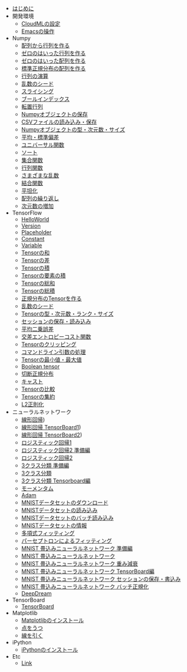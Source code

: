 
* [はじめに](README.md)
* 開発環境
	* [CloudMLの設定](cloudml.md)
    * [Emacsの操作](emacs.md)
* Numpy
    * [配列から行列を作る](numpy_arrmat.md)
    * [ゼロのはいった行列を作る](numpy_zerotensor.md)
    * [ゼロのはいった配列を作る](numpy_zeroarray.md)
    * [標準正規分布の配列を作る](numpy_randn.md)
    * [行列の演算](numpy006.md)
    * [乱数のシード](numpy007.md)
    * [スライシング](numpy008.md)
    * [ブールインデックス](numpy009.md)
    * [転置行列](numpy010.md)
    * [Numpyオブジェクトの保存](numpy011.md)
    * [CSVファイルの読み込み・保存](numpy012.md)
    * [Numpyオブジェクトの型・次元数・サイズ](numpy013.md)
    * [平均・標準偏差](numpy014.md)
    * [ユニバーサル関数](numpy015.md)
    * [ソート](numpy_sort.md)
    * [集合関数](numpy_set_func.md)
    * [行列関数](numpy_matrix_func.md)
    * [さまざまな乱数](numpy_random.md)
    * [結合関数](numpy_concat.md)
    * [平坦化](numpy_flatten.md)
    * [配列の繰り返し](numpy_repeat.md)
    * [次元数の増加](numpy_newaxis.md)
* TensorFlow
    * [HelloWorld](tensorflow_hello.md)
    * [Version](tensorflow_version.md)
    * [Placeholder](tensorflow_placeholder.md)
    * [Constant](tensorflow_constant.md)
    * [Variable](tensorflow_variable.md)
    * [Tensorの和](tensorflow_add.md)
    * [Tensorの差](tensorflow_sub.md)
    * [Tensorの積](tensorflow_matmul.md)
    * [Tensorの要素の積](tensorflow_mul.md)
    * [Tensorの総和](tensorflow_sum.md)
    * [Tensorの総積](tensorflow_prod.md)
    * [正規分布のTensorを作る](tensorflow_normal.md)
    * [乱数のシード](tensorflow_random.md)
    * [Tensorの型・次元数・ランク・サイズ](tensorflow_type.md)
    * [セッションの保存・読み込み](tensorflow_session.md)
    * [平均二乗誤差](tensorflow_mse.md)
    * [交差エントロピーコスト関数](tensorflow_cross_entropy.md)
    * [Tensorのクリッピング](tensorflow_clip_by_value.md)
    * [コマンドライン引数の処理](tensorflow_flags.md)
    * [Tensorの最小値・最大値](tensorflow_argmin.md)
    * [Boolean tensor](tensorflow_boolean.md)
    * [切断正規分布](tensorflow_truncated_normal.md)
    * [キャスト](tensorflow_cast.md)
    * [Tensorの比較](tensorflow_comparison.md)
    * [Tensorの集約](tensorflow_pack.md)
    * [L2正則化](tensorflow_l2_norm.md)
* ニューラルネットワーク
    * [線形回帰](tensorflow_liner01.md))
    * [線形回帰 TensorBoard1](tensorflow_liner02.md))
    * [線形回帰 TensorBoard2](tensorflow_liner03.md))
    * [ロジスティック回帰1](tensorflow_logistic_regression_last2.md)
    * [ロジスティック回帰2 準備編](tensorflow_logistic_regression_first.md)
    * [ロジスティック回帰2](tensorflow_logistic_regression_last.md)
    * [3クラス分類 準備編](tensorflow_three_classification_first.md)
    * [3クラス分類](tensorflow_three_classification_last.md)
    * [3クラス分類 Tensorboard編](tensorflow_three_classification_tensorboard.md)
    * [モーメンタム](tensorflow_iris_momentum.md)
    * [Adam](tensorflow_iris_adam.md)
    * [MNISTデータセットのダウンロード](tensorflow_mnist_download.md)
    * [MNISTデータセットの読み込み](tensorflow_mnist_load.md)
    * [MNISTデータセットのバッチ読み込み](tensorflow_mnist_batch.md)
    * [MNISTデータセットの情報](tensorflow_mnist_info.md)
    * [多項式フィッティング](tensorflow_fitting.md)
    * [パーセプトロンによるフィッティング](tensorflow_perceptron_fitting.md)
    * [MNIST 畳込みニューラルネットワーク 準備編](tensorflow_cnn_mnist_01.md)
    * [MNIST 畳込みニューラルネットワーク](tensorflow_cnn_mnist_02.md)
    * [MNIST 畳込みニューラルネットワーク 重み減衰](tensorflow_cnn_mnist_03.md)
    * [MNIST 畳込みニューラルネットワーク TensorBoard編](tensorflow_cnn_mnist_04.md)
    * [MNIST 畳込みニューラルネットワーク セッションの保存・書込み](tensorflow_cnn_mnist_05.md)
    * [MNIST 畳込みニューラルネットワーク バッチ正規化](tensorflow_cnn_mnist_06.md)
    * [DeepDream](tensorflow_deep_dream.md)
* TensorBoard
    * [TensorBoard](tensorboard.md)
* Matplotlib
    * [Matplotlibのインストール](matplotlib.md)
    * [点をうつ](matplotlib_point.md)
    * [線を引く](matplotlib_line.md)
* iPython
    * [iPythonのインストール](ipython.md)
* Etc
    * [Link](link.md)


